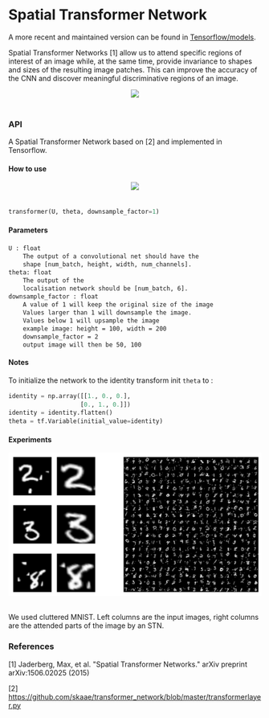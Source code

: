 # Spatial Transformer Network

A more recent and maintained version can be found in [Tensorflow/models](https://github.com/tensorflow/models/tree/master/transformer).

Spatial Transformer Networks [1] allow us to attend specific regions of interest of an image while, at the same time, provide invariance to shapes and sizes of the resulting image patches. This can improve the accuracy of the CNN and discover meaningful discriminative regions of an image. 

<div align="center">
  <img width="600px" src="http://i.imgur.com/ExGDVul.png"><br><br>
</div>

### API 

A Spatial Transformer Network based on [2] and implemented in Tensorflow.

#### How to use

<div align="center">
  <img src="http://i.imgur.com/gfqLV3f.png"><br><br>
</div>

```python
transformer(U, theta, downsample_factor=1)
```
    
#### Parameters

    U : float 
        The output of a convolutional net should have the
        shape [num_batch, height, width, num_channels]. 
    theta: float   
        The output of the
        localisation network should be [num_batch, 6].
    downsample_factor : float
        A value of 1 will keep the original size of the image
        Values larger than 1 will downsample the image. 
        Values below 1 will upsample the image
        example image: height = 100, width = 200
        downsample_factor = 2
        output image will then be 50, 100
        
    
#### Notes
To initialize the network to the identity transform init ``theta`` to :

```python
identity = np.array([[1., 0., 0.],
                    [0., 1., 0.]]) 
identity = identity.flatten()
theta = tf.Variable(initial_value=identity)
```        

#### Experiments

<div align="center">
  <img width="600px" src="./cluttered_mnist.png"><br><br>
</div>

We used cluttered MNIST. Left columns are the input images, right columns are the attended parts of the image by an STN.

### References

[1] Jaderberg, Max, et al. "Spatial Transformer Networks." arXiv preprint arXiv:1506.02025 (2015)

[2] https://github.com/skaae/transformer_network/blob/master/transformerlayer.py
